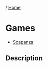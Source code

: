 / [Home](index.md)

# Games


* [Scapanza](https://github.com/tactlabs/scapanza-s2) 

## Description 

